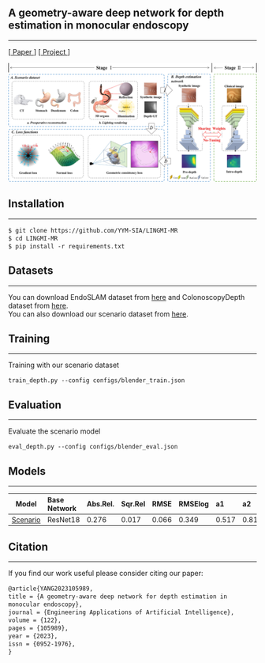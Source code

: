 ## A geometry-aware deep network for depth estimation in monocular endoscopy
---
[[ Paper ](https://doi.org/10.1016/j.engappai.2023.105989)] [[ Project ](https://github.com/YYM-SIA/LINGMI-MR)]  
  
![alt](files/structure.jpg)
  

## Installation
---
```
$ git clone https://github.com/YYM-SIA/LINGMI-MR  
$ cd LINGMI-MR
$ pip install -r requirements.txt  
```
  
## Datasets
---
You can download EndoSLAM dataset from [here](https://github.com/CapsuleEndoscope/EndoSLAM) and ColonoscopyDepth dataset from [here](http://cmic.cs.ucl.ac.uk/ColonoscopyDepth/).  
You can also download our scenario dataset from [here](https://mega.nz/file/vcQhzBrK#dVLeAA0g6PKsEhJfVEme54F8ap5wefQ6cET1dZoCgeE).
  
## Training
---
Training with our scenario dataset
```
train_depth.py --config configs/blender_train.json
```

## Evaluation
---
Evaluate the scenario model
```
eval_depth.py --config configs/blender_eval.json
```

## Models
---
Model|Base Network|Abs.Rel.|Sqr.Rel|RMSE|RMSElog|a1|a2|a3|
--|:--|:--|:--|:--|:--|:--|:--|:--|
[Scenario](https://mega.nz/file/SZxQ3CKC#LXYnA-I4yRtS6ADS6Aqpad6uXcvbPn4Pzl6XlxEaJVs)|ResNet18|0.276|0.017|0.066|0.349|0.517|0.819|0.941

## Citation
---
If you find our work useful please consider citing our paper:
```
@article{YANG2023105989,
title = {A geometry-aware deep network for depth estimation in monocular endoscopy},
journal = {Engineering Applications of Artificial Intelligence},
volume = {122},
pages = {105989},
year = {2023},
issn = {0952-1976},
}
```